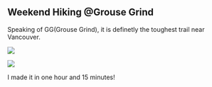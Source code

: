 ## Weekend Hiking @Grouse Grind

<p>Speaking of GG(Grouse Grind), it is definetly the toughest trail near Vancouver. <p>

<p><img src="https://user-images.githubusercontent.com/79688638/199358700-eefb1f01-66ac-4b13-a5d4-5351d1ba07b9.jpg"> <p>

<p><img src="https://user-images.githubusercontent.com/79688638/199358747-ebac3123-9c82-44bb-9e90-4d500ef26af4.jpg"> <p>

<p>I made it in one hour and 15 minutes! <p>
